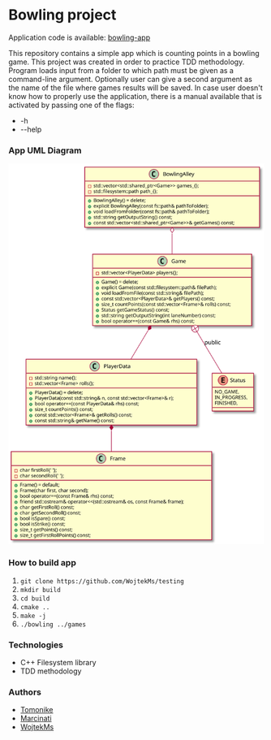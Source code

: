 # Bowling project
Application code is available: [bowling-app](https://github.com/WojtekMs/testing/tree/master/bowling)

This repository contains a simple app which is counting points in a bowling game. This project was created in order to practice TDD methodology. 
Program loads input from a folder to which path must be given as a command-line argument. 
Optionally user can give a second argument as the name of the file where games results will be saved.
In case user doesn't know how to properly use the application, there is a manual available that is activated by passing one of the flags:
* -h
* --help
### App UML Diagram
<!-- 
@startuml ./bowling/uml/BowlingUML
class PlayerData{
    -std::string name{};
    -std::vector<Frame> rolls{};

    +PlayerData() = delete;
    +PlayerData(const std::string& n, const std::vector<Frame>& r);
    +bool operator==(const PlayerData& rhs) const;
    +size_t countPoints() const;
    +const std::vector<Frame>& getRolls() const;
    +const std::string& getName() const;
}

class Frame {
    -char firstRoll{' '};
    -char secondRoll{' '};

    +Frame() = default;
    +Frame(char first, char second);
    +bool operator==(const Frame& rhs) const;
    +friend std::ostream& operator<<(std::ostream& os, const Frame& frame);
    +char getFirstRoll() const;
    +char getSecondRoll() const;
    +bool isSpare() const;
    +bool isStrike() const;
    +size_t getPoints() const;
    +size_t getFirstRollPoints() const;
}

class Game{
    -std::vector<PlayerData> players{};
    +Game() = delete;
    +explicit Game(const std::filesystem::path& filePath);
    +void loadFromFile(const std::string& filePath);
    +const std::vector<PlayerData>& getPlayers() const;
    +size_t countPoints(const std::vector<Frame>& rolls) const;
    +Status getGameStatus() const;
    +std::string getOutputString(int laneNumber) const;
    +bool operator==(const Game& rhs) const;
}

enum Status{
        NO_GAME,
        IN_PROGRESS,
        FINISHED,
}

class BowlingAlley{
    -std::vector<std::shared_ptr<Game>> games_{};
    -std::filesystem::path path_{};
    +BowlingAlley() = delete;
    +explicit BowlingAlley(const fs::path& pathToFolder);
    +void loadFromFolder(const fs::path& pathToFolder);
    +std::string getOutputString() const;
    +const std::vector<std::shared_ptr<Game>>& getGames() const;
}
Game +-- Status : public
Game *-- PlayerData
PlayerData *-- Frame
BowlingAlley o-- Game
@enduml
-->

![UML](./bowling/uml/BowlingUML.svg)
### How to build app
1. `git clone https://github.com/WojtekMs/testing`
2. `mkdir build`
2. `cd build`
3. `cmake ..`
4. `make -j`
5. `./bowling ../games`

### Technologies
* C++ Filesystem library
* TDD methodology

### Authors
* [Tomonike](https://github.com/Tomonike/)
* [Marcinati](https://github.com/Marcinati)
* [WojtekMs](https://github.com/WojtekMs/)
